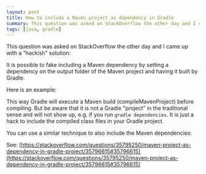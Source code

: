 ```yaml
---
layout: post
title: How to include a Maven project as dependency in Gradle
summary: This question was asked on StackOverflow the other day and I came up with a "hackish" solution.
tags: [java, gradle]
---
```


This question was asked on StackOverflow the other day and I came up with a "hackish" solution:

It is possible to fake including a Maven dependency by setting a dependency on the output folder of the Maven project and having it built by Gradle.

Here is an example:

<script src="https://gist.github.com/tomasulo/72527c46bb725be480fbda8f8130969d.js"></script>

This way Gradle will execute a Maven build (compileMavenProject) before compiling. But be aware that it is not a Gradle "project" in the traditional sense and will not show up, e.g. if you run `gradle dependencies`. It is just a hack to include the compiled class files in your Gradle project.

You can use a similar technique to also include the Maven dependencies:

<script src="https://gist.github.com/tomasulo/b632dff1f7f1d280d5d897f88bfe8ad1.js"></script>

See: [https://stackoverflow.com/questions/35795250/maven-project-as-dependency-in-gradle-project/35796615#35796615](https://stackoverflow.com/questions/35795250/maven-project-as-dependency-in-gradle-project/35796615#35796615)
